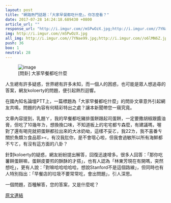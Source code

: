 ```yaml
---
layout: post
title: "網路熱門話題：「大家早餐都吃什麼」，你怎麼看？"
date: 2017-07-28 14:24:18.689430 +0800
article_url: ""
response_url: "http://i.imgur.com//mSPwOzX.jpg;http://i.imgur.com//7YNae99.jpg;http://i.imgur.com//o6lMN6Z.jpg;http://i.imgur.com//koNiLic.jpg;http://i.imgur.com//7g1MXE6.jpg//UCLA"
img: http://i.imgur.com//mSPwOzX.jpg
all_img: http://i.imgur.com//7YNae99.jpg;http://i.imgur.com//o6lMN6Z.jpg;http://i.imgur.com//koNiLic.jpg;http://i.imgur.com//7g1MXE6.jpg//UCLA
push: 36
boo: 1
neutral: 28
---
```


<figure>
<img src="http://i.imgur.com//mSPwOzX.jpg" alt="image">
<figcaption>
[問卦] 大家早餐都吃什麼
</figcaption>
</figure>



人生總有許多疑惑，世界總有許多未知，而一個人的困惑，也可能是眾人想追尋的答案，網友koloerty的問題，便引起熱烈迴響。

在國內知名論壇PTT上，一篇標題為「大家早餐都吃什麼」的問卦文章意外引起網友共鳴，問題的內容有何精彩特出之處？讓本新聞帶您一窺究竟。

文章內容提到，乳題ㄚ，我的早餐都吃豬排蛋餅跟起司蛋餅，一定要撒胡椒跟醬油膏，但吃了10幾年ㄌ，想換換口味，不知道板上的宅宅都ㄘ森麼，有建議嗎，喔對了還有喝完就把蛋餅都拉出來的大冰奶呦，這樣不妥ㄛ，我22ㄌ，我不喜番ㄘ關於魚類ㄉ食品耶><，有洨我肛你，是不會噁心啦，但我會過敏所以所有海鮮都不ㄘㄛ，有沒有這方面的八卦？

針對koloerty的疑惑，網友紛紛提出解答，回復迅速增多。很多人回答：「那你吃薯餅蛋餅嘛，蛋餅皮要煎的酥酥的才搭」，也有人認為「林東芳現在有開嗎，突然想吃」，更有人說：「對嘛哈哈哈哈哈，想說Stanford不是這個路線」，但同時也有人特別指出：「早餐店的垃圾不要常常吃，會出問題」，引人深思。

一個問題，百種解答，您的答案，又是什麼呢？

<a href = "https://www.ptt.cc/bbs/Gossiping/M.1501193058.A.EE7.html">原文連結</a>

